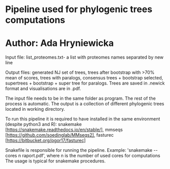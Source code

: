 # Pipeline used for phylogenic trees computations
# Author: Ada Hryniewicka

Input file: list_proteomes.txt- a list with proteomes names separated by new line

Output files: generated NJ set of trees, trees after bootstrap with >70% mean of scores, trees with paralogs, consensus trees + bootstrap selected, supertrees + bootstrap + super tree for paralogs. Trees are saved in .newick format and visualisations are in .pdf.

The input file needs to be in the same folder as program. The rest of the process is automatic. The output is a collection of different phylogenic trees located in working directory.

To run this pipeline it is required to have installed in the same environment (despite python3 and R): 
snakemake [https://snakemake.readthedocs.io/en/stable/], 
mmseqs [https://github.com/soedinglab/MMseqs2],
fasturec [https://bitbucket.org/pgor17/fasturec]

Snakefile is responsible for running the pipeline.
Example: 'snakemake --cores n raport.pdf', where n is the number of used cores for computations
The usage is typical for snakemake procedures. 

